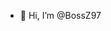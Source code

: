 - 👋 Hi, I’m @BossZ97

<!---
BossZ97/BossZ97 is a ✨ special ✨ repository because its `README.md` (this file) appears on your GitHub profile.
You can click the Preview link to take a look at your changes.
--->
